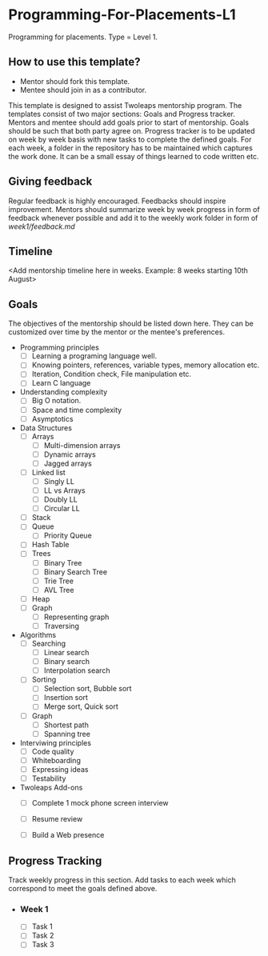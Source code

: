 # Programming-For-Placements-L1
Programming for placements. Type = Level 1.

## How to use this template?

- Mentor should fork this template.
- Mentee should join in as a contributor.

This template is designed to assist Twoleaps mentorship program. The templates consist of two 
major sections: Goals and Progress tracker. Mentors and mentee should add goals prior to start of 
mentorship. Goals should be such that both party agree on. Progress tracker is to be updated on week
by week basis with new tasks to complete the defined goals. For each week, a folder in the repository
has to be maintained which captures the work done. It can be a small essay of things learned to code
written etc.

## Giving feedback

Regular feedback is highly encouraged. Feedbacks should inspire improvement. Mentors should summarize week by week progress in form of feedback
whenever possible and add it to the weekly work folder in form of *week1/feedback.md*

## Timeline

<Add mentorship timeline here in weeks. Example: 8 weeks starting 10th August>

## Goals
The objectives of the mentorship should be listed down here. They can be customized over time by the mentor
or the mentee's preferences.

- Programming principles
    - [ ] Learning a programing language well.
    - [ ] Knowing pointers, references, variable types, memory allocation etc.
    - [ ] Iteration, Condition check, File manipulation etc.
    - [ ] Learn C language

- Understanding complexity
    - [ ] Big O notation.
    - [ ] Space and time complexity
    - [ ] Asymptotics

- Data Structures
    - [ ] Arrays
        - [ ] Multi-dimension arrays
        - [ ] Dynamic arrays
        - [ ] Jagged arrays
    - [ ] Linked list
        - [ ] Singly LL
        - [ ] LL vs Arrays
        - [ ] Doubly LL
        - [ ] Circular LL
    - [ ] Stack
    - [ ] Queue
        - [ ] Priority Queue
    - [ ] Hash Table
    - [ ] Trees
        - [ ] Binary Tree
        - [ ] Binary Search Tree
        - [ ] Trie Tree
        - [ ] AVL Tree
    - [ ] Heap
    - [ ] Graph
        - [ ] Representing graph
        - [ ] Traversing

- Algorithms
    - [ ] Searching
        - [ ] Linear search
        - [ ] Binary search
        - [ ] Interpolation search
    - [ ] Sorting
        - [ ] Selection sort, Bubble sort
        - [ ] Insertion sort
        - [ ] Merge sort, Quick sort
    - [ ] Graph
        - [ ] Shortest path
        - [ ] Spanning tree

- Interviwing principles
    - [ ] Code quality
    - [ ] Whiteboarding
    - [ ] Expressing ideas
    - [ ] Testability

- Twoleaps Add-ons
    - [ ] Complete 1 mock phone screen interview
    - [ ] Resume review
    - [ ] Build a Web presence




## Progress Tracking

Track weekly progress in this section. Add tasks to each week which correspond to meet the goals
defined above.

- ### Week 1 
    - [ ] Task 1
    - [ ] Task 2
    - [ ] Task 3